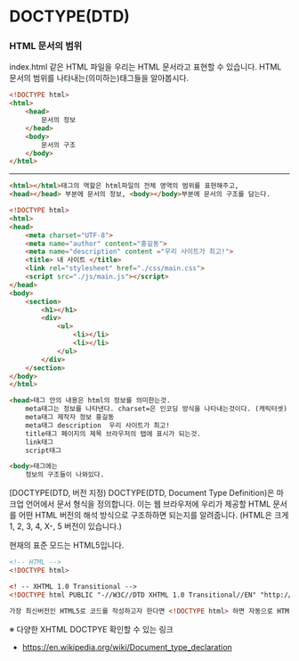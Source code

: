 # DOCTYPE(DTD)

### HTML 문서의 범위
index.html 같은 HTML 파일을 우리는 HTML 문서라고 표현할 수 있습니다.
HTML 문서의 범위를 나타내는(의미하는)태그들을 알아봅시다.

```HTML
<!DOCTYPE html>
<html>
	<head>
		문서의 정보
	</head>
	<body>
		문서의 구조
	</body>
</html>
```
---
```HTML
<html></html>태그의 역할은 html파일의 전체 영역의 범위를 표현해주고,
<head></head> 부분에 문서의 정보, <body></body>부분에 문서의 구조를 담는다.
```

```HTML
<!DOCTYPE html>
<html>
<head>
	<meta charset="UTF-8">
	<meta name="author" content="홍길동">
	<meta name="description" content ="우리 사이트가 최고!">
	<title> 내 사이트 </title>
	<link rel="stylesheet" href="./css/main.css">
	<script src="./js/main.js"></script>
</head>
<body>
	<section>
		<h1></h1>
		<div>
			<ul>
				<li></li>
				<li></li>
			</ul>
		</div>
	</section>
</body>
</html>
```
```HTML
<head>태그 안의 내용은 html의 정보를 의미한는것.
	meta태그는 정보를 나타낸다. charset=은 인코딩 방식을 나타내는것이다. (캐릭터셋)
	meta태그 제작자 정보 홍길동 
	meta태그 description  우리 사이트가 최고!
	title태그 페이지의 제목 브라우저의 탭에 표시가 되는것.
	link태그 
	script태그

<body>태그에는
	정보의 구조들이 나와있다.
```

[DOCTYPE(DTD, 버전 지정)
DOCTYPE(DTD, Document Type Definition)은 마크업 언어에서 문서 형식을 정의합니다.
이는 웹 브라우저에 우리가 제공할 HTML 문서를 어떤 HTML 버전의 해석 방식으로 구조하하면 되는지를 알려줍니다.
(HTML은 크게 1, 2, 3, 4, X-, 5 버전이 있습니다.)

현재의 표준 모드는 HTML5입니다.
```HTML
<!-- HTML -->
<!DOCTYPE html>

<! -- XHTML 1.0 Transitional -->
<!DOCTYPE html PUBLIC "-//W3C//DTD XHTML 1.0 Transitional//EN" "http://www.w3.org/TR/xhtml1/DTD/xhtml1-transitional.dtd">

가장 최신버전인 HTML5로 코드를 작성하고자 한다면 <!DOCTYPE html> 하면 자동으로 HTML5로 해석되어 브라우저에 돌아가게 되나 이전의 XHTML버전으로 작성하고자 할 경우에는 위의 코드처럼 길게 html태그 위에 적어줘야 한다.
```

※ 다양한 XHTML DOCTPYE 확인할 수 있는 링크
- https://en.wikipedia.org/wiki/Document_type_declaration


